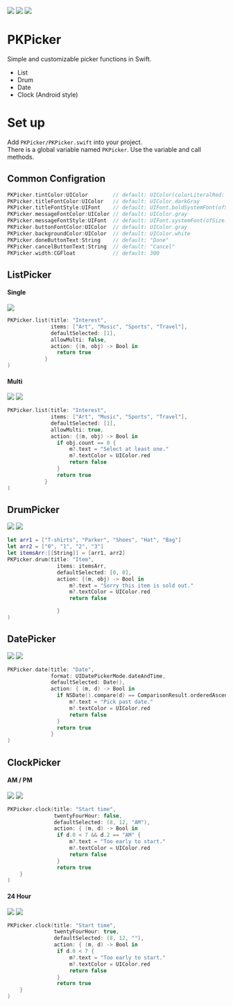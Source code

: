 <img src="https://img.shields.io/badge/version-v0.1-green.svg"> <img src="https://img.shields.io/badge/license-MIT-lightgray.svg"> <img src="https://img.shields.io/badge/Target-iOS8%20or%20later-blue.svg">  

PKPicker
==============
Simple and customizable picker functions in Swift.  

- List  
- Drum  
- Date  
- Clock (Android style)  

# Set up

Add `PKPicker/PKPicker.swift` into your project.  
There is a global variable named `PKPicker`. Use the variable and call methods.  

## Common Configration

```swift
PKPicker.tintColor:UIColor        // default: UIColor(colorLiteralRed: 0, green: 122/255, blue: 1, alpha: 1)
PKPicker.titleFontColor:UIColor   // default: UIColor.darkGray
PKPicker.titleFontStyle:UIFont    // default: UIFont.boldSystemFont(ofSize: 17)
PKPicker.messageFontColor:UIColor // default: UIColor.gray
PKPicker.messageFontStyle:UIFont  // default: UIFont.systemFont(ofSize: 13)
PKPicker.buttonFontColor:UIColor  // default: UIColor.gray
PKPicker.backgroundColor:UIColor  // default: UIColor.white
PKPicker.doneButtonText:String    // default: "Done"
PKPicker.cancelButtonText:String  // default: "Cancel"
PKPicker.width:CGFloat            // default: 300
```


## ListPicker

#### Single

<img src="https://raw.githubusercontent.com/hakopako/PKPicker/master/images/listsingle00.png">

```swift
PKPicker.list(title: "Interest",
              items: ["Art", "Music", "Sports", "Travel"],
              defaultSelected: [1],
              allowMulti: false,
              action: {(m, obj) -> Bool in
                return true
            }
)
```

#### Multi

<img src="https://raw.githubusercontent.com/hakopako/PKPicker/master/images/listmulti00.png">
<img src="https://raw.githubusercontent.com/hakopako/PKPicker/master/images/listmulti01.png">

```swift
PKPicker.list(title: "Interest",
              items: ["Art", "Music", "Sports", "Travel"],
              defaultSelected: [1],
              allowMulti: true,
              action: {(m, obj) -> Bool in
                if obj.count == 0 {
                    m?.text = "Select at least one."
                    m?.textColor = UIColor.red
                    return false
                }
                return true
            }
)
```

## DrumPicker

<img src="https://raw.githubusercontent.com/hakopako/PKPicker/master/images/drum00.png">
<img src="https://raw.githubusercontent.com/hakopako/PKPicker/master/images/drum01.png">

```swift
let arr1 = ["T-shirts", "Parker", "Shoes", "Hat", "Bag"]
let arr2 = ["0", "1", "2", "3"]
let itemsArr:[[String]] = [arr1, arr2]
PKPicker.drum(title: "Item",
                items: itemsArr,
                defaultSelected: [0, 0],
                action: {(m, obj) -> Bool in
                    m?.text = "Sorry this item is sold out."
                    m?.textColor = UIColor.red
                    return false

                }
)
```

## DatePicker

<img src="https://raw.githubusercontent.com/hakopako/PKPicker/master/images/date00.png">
<img src="https://raw.githubusercontent.com/hakopako/PKPicker/master/images/date01.png">

```swift
PKPicker.date(title: "Date",
              format: UIDatePickerMode.dateAndTime,
              defaultSelected: Date(),
              action: { (m, d) -> Bool in
                if NSDate().compare(d) == ComparisonResult.orderedAscending{
                    m?.text = "Pick past date."
                    m?.textColor = UIColor.red
                    return false
                }
                return true
              }
)
```

## ClockPicker

#### AM / PM

<img src="https://raw.githubusercontent.com/hakopako/PKPicker/master/images/clock00.png">
<img src="https://raw.githubusercontent.com/hakopako/PKPicker/master/images/clock01.png">

```swift
PKPicker.clock(title: "Start time",
               twentyFourHour: false,
               defaultSelected: (8, 12, "AM"),
               action: { (m, d) -> Bool in
                if d.0 < 7 && d.2 == "AM" {
                    m?.text = "Too early to start."
                    m?.textColor = UIColor.red
                    return false
                }
                return true
    }
)
```

#### 24 Hour 

<img src="https://raw.githubusercontent.com/hakopako/PKPicker/master/images/clock2400.png">
<img src="https://raw.githubusercontent.com/hakopako/PKPicker/master/images/clock2401.png">

```swift
PKPicker.clock(title: "Start time",
               twentyFourHour: true,
               defaultSelected: (8, 12, ""),
               action: { (m, d) -> Bool in
                if d.0 < 7 {
                    m?.text = "Too early to start."
                    m?.textColor = UIColor.red
                    return false
                }
                return true
    }
)
```







